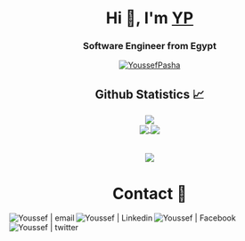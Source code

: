 <h1 align="center">Hi 👋, I'm <a href="https://profile.codersrank.io/user/youssefpasha/">YP<a/></h1>  
</a>
<h3 align="center">Software Engineer from Egypt</h3>

<p align="center"> <a href="https://github.com/ryo-ma/github-profile-trophy"><img src="https://github-profile-trophy.vercel.app/?username=YoussefPasha&theme=onedark" alt="YoussefPasha" /></a> </p>



  <h2 align="center"> Github Statistics 📈 </h2>
  
  <div align="center"> 
     <a href="">
      <img align="center" src="https://github-readme-stats-sigma-five.vercel.app/api?username=YoussefPasha&show_icons=true&hide=stars&include_all_commits=true&count_private=true&theme=dark&line_height=40" />
    </a>
    </div>

  <div align="center">
    <a href="">
    <img align="center" src="https://github-readme-stats.vercel.app/api/pin/?username=YoussefPasha&repo=github-readme-stats" />
  </a>
  <a href="">
    <img align="center" src="https://github-readme-stats.vercel.app/api/pin/?username=YoussefPasha&repo=convoychat" />
  </a>
  </div>

  <div align="center">
     </br></br>
    <a href="">
      <img align="center" src="https://github-readme-stats.vercel.app/api/top-langs/?username=YoussefPasha&show_icons=true&theme=dark&locale=en&layout=compact"/>
    </a>
</div

<div align="center">
  
<h1 align="center"> Contact 🚀</h2>

[<img align="left" alt="Youssef | email" src="https://img.icons8.com/fluent/22/000000/gmail.png" />](mailto:youssefbashafcis@gmail.com)
[<img align="left" alt="Youssef | Linkedin" src="https://img.icons8.com/fluent/22/000000/linkedin.png"/>](https://www.linkedin.com/in/youssef-pasha-95aaba187/)
[<img align="left" alt="Youssef | Facebook"  src="https://img.icons8.com/color/22/000000/facebook-new.png"/>](https://www.facebook.com/PashaMessages)
[<img align="left" alt="Youssef | twitter"   src="https://img.icons8.com/fluent/22/000000/twitter.png"/>](https://twitter.com/YoussefPasha8)
  
</div>

